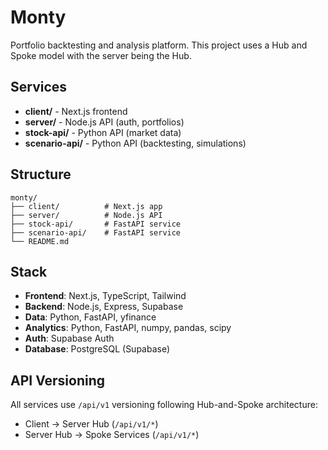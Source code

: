 # Monty

Portfolio backtesting and analysis platform.
This project uses a Hub and Spoke model with the server being the Hub.

## Services

- **client/** - Next.js frontend
- **server/** - Node.js API (auth, portfolios)
- **stock-api/** - Python API (market data)
- **scenario-api/** - Python API (backtesting, simulations)

## Structure

```
monty/
├── client/          # Next.js app
├── server/          # Node.js API
├── stock-api/       # FastAPI service
├── scenario-api/    # FastAPI service
└── README.md
```

## Stack

- **Frontend**: Next.js, TypeScript, Tailwind
- **Backend**: Node.js, Express, Supabase
- **Data**: Python, FastAPI, yfinance
- **Analytics**: Python, FastAPI, numpy, pandas, scipy
- **Auth**: Supabase Auth
- **Database**: PostgreSQL (Supabase)

## API Versioning

All services use `/api/v1` versioning following Hub-and-Spoke architecture:

- Client → Server Hub (`/api/v1/*`)
- Server Hub → Spoke Services (`/api/v1/*`)
